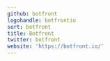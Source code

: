 ```yaml
---
github: botfront
logohandle: botfrontio
sort: botfront
title: Botfront
twitter: botfront
website: 'https://botfront.io/'
---
```

